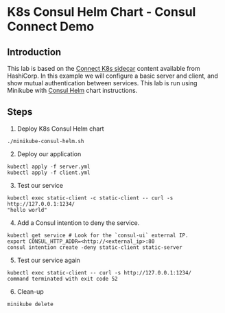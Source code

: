 # K8s Consul Helm Chart - Consul Connect Demo

## Introduction
This lab is based on the [Connect K8s sidecar](https://www.consul.io/docs/platform/k8s/connect.html) content available from HashiCorp. In this example we will configure a basic server and client, and show mutual authentication between services. This lab is run using Minikube with [Consul Helm](https://gist.github.com/anubhavmishra/0877081b43ca9d0353e547da05ec2e3f) chart instructions.

## Steps
1. Deploy K8s Consul Helm chart

```
./minikube-consul-helm.sh
```

2. Deploy our application

```
kubectl apply -f server.yml
kubectl apply -f client.yml
```

3. Test our service

```
kubectl exec static-client -c static-client -- curl -s http://127.0.0.1:1234/
"hello world"
```

4. Add a Consul intention to deny the service. 

```
kubectl get service # Look for the `consul-ui` external IP.
export CONSUL_HTTP_ADDR=<http://<external_ip>:80
consul intention create -deny static-client static-server
```

5. Test our service again

```
kubectl exec static-client -- curl -s http://127.0.0.1:1234/
command terminated with exit code 52
```

6. Clean-up

```
minikube delete
```

